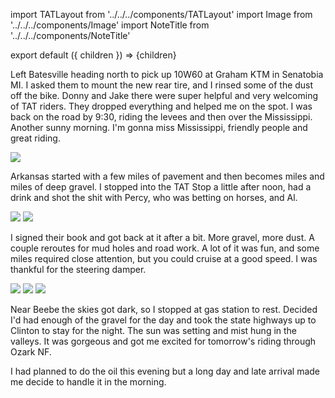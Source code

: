 import TATLayout from '../../../components/TATLayout'
import Image from '../../../components/Image'
import NoteTitle from '../../../components/NoteTitle'

export default ({ children }) => <TATLayout prev="2018-08-28" next="2018-08-30" >{children}</TATLayout>

<NoteTitle
  title="August 29, 2018 &mdash; Mississippi &#8594; Arkansas"
  subtitle="280 miles"
/>

Left Batesville heading north to pick up 10W60 at Graham KTM in Senatobia MI. I asked them to mount the new rear tire, and I rinsed some of the dust off the bike. Donny and Jake there were super helpful and very welcoming of TAT riders. They dropped everything and helped me on the spot. I was back on the road by 9:30, riding the levees and then over the Mississippi. Another sunny morning. I'm gonna miss Mississippi, friendly people and great riding.

<Image src="https://s3.amazonaws.com/tat.honkytonk.in/12/IMG_2722.jpg" />

Arkansas started with a few miles of pavement and then becomes miles and miles of deep gravel. I stopped into the TAT Stop a little after noon, had a drink and shot the shit with Percy, who was betting on horses, and Al.

<Image src="https://s3.amazonaws.com/tat.honkytonk.in/12/IMG_2735.jpg" />
<Image src="https://s3.amazonaws.com/tat.honkytonk.in/12/IMG_2740.jpg" />

I signed their book and got back at it after a bit. More gravel, more dust. A couple reroutes for mud holes and road work. A lot of it was fun, and some miles required close attention, but you could cruise at a good speed. I was thankful for the steering damper.

<Image src="https://s3.amazonaws.com/tat.honkytonk.in/12/IMG_2741.jpg" />
<Image src="https://s3.amazonaws.com/tat.honkytonk.in/12/IMG_2742.jpg" />
<Image src="https://s3.amazonaws.com/tat.honkytonk.in/12/IMG_2745.jpg" />

Near Beebe the skies got dark, so I stopped at gas station to rest. Decided I'd had enough of the gravel for the day and took the state highways up to Clinton to stay for the night. The sun was setting and mist hung in the valleys. It was gorgeous and got me excited for tomorrow's riding through Ozark NF.

I had planned to do the oil this evening but a long day and late arrival made me decide to handle it in the morning.
